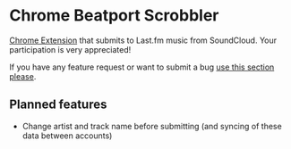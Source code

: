 Chrome Beatport Scrobbler
===========================

[Chrome Extension](https://chrome.google.com/webstore/detail/soundcloud-scrobbler/egbaojncijacajndhncghmjeielgocjd) that submits to Last.fm music from SoundCloud. Your participation is very appreciated!

If you have any feature request or want to submit a bug [use this section please](https://github.com/uoziod/chrome-beatport-scrobbler/issues).

Planned features
----------------

-   Change artist and track name before submitting (and syncing of these data between accounts)
